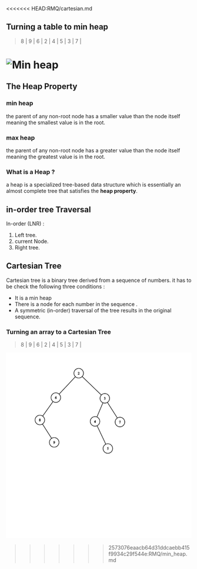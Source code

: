 <<<<<<< HEAD:RMQ/cartesian.md
## Turning a table to min heap 

> 8 | 9 | 6 | 2 | 4 | 5 | 3 | 7 | 

![Min heap ](3DTest.png) 
=======
## The Heap Property 

### min heap 
the parent of any non-root node has a smaller value than the node itself meaning the smallest value is in the root.  

### max heap
the parent of any non-root node has a greater value than the node itself meaning the greatest value is in the root.

### What is a Heap ? 
a heap is a specialized tree-based data structure which is essentially an almost complete tree that satisfies the **heap property**.

## in-order tree Traversal

In-order (LNR) : 
1. Left tree.
2. current Node.
3. Right tree.


## Cartesian Tree 

Cartesian tree is a binary tree derived from a sequence of numbers. 
it has to be check the following three conditions : 
- It is a min heap 
- There is a node for each number in the sequence . 
- A symmetric (in-order) traversal of the tree results in the original sequence.


### Turning an array to a Cartesian Tree  

> 8 | 9 | 6 | 2 | 4 | 5 | 3 | 7 | 

![Cartesian Tree](https://github.com/kiiboyane/Advanced-data-structures/blob/master/RMQ/min_heap.png) 
>>>>>>> 2573076eaacb64d31ddcaebb415f9934c29f544e:RMQ/min_heap.md

